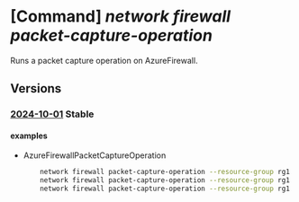 # [Command] _network firewall packet-capture-operation_

Runs a packet capture operation on AzureFirewall.

## Versions

### [2024-10-01](/Resources/mgmt-plane/L3N1YnNjcmlwdGlvbnMve30vcmVzb3VyY2Vncm91cHMve30vcHJvdmlkZXJzL21pY3Jvc29mdC5uZXR3b3JrL2F6dXJlZmlyZXdhbGxzL3t9L3BhY2tldGNhcHR1cmVvcGVyYXRpb24=/2024-10-01.xml) **Stable**

<!-- mgmt-plane /subscriptions/{}/resourcegroups/{}/providers/microsoft.network/azurefirewalls/{}/packetcaptureoperation 2024-10-01 -->

#### examples

- AzureFirewallPacketCaptureOperation
    ```bash
        network firewall packet-capture-operation --resource-group rg1 --azure-firewall-name azureFirewall1 --duration-in-seconds 300 --number-of-packets-to-capture 5000 --sas-url someSASURL --file-name azureFirewallPacketCapture --protocol Any --flags "[{type:syn},{type:fin}]" --filters "[{sources:[20.1.1.0],destinations:[20.1.2.0],destination-ports:[4500]},{sources:[10.1.1.0,10.1.1.1],destinations:[10.1.2.0],destination-ports:[123,80]}]" --operation Start
        network firewall packet-capture-operation --resource-group rg1 --azure-firewall-name azureFirewall1 --operation Status
        network firewall packet-capture-operation --resource-group rg1 --azure-firewall-name azureFirewall1 --operation Stop
    ```
